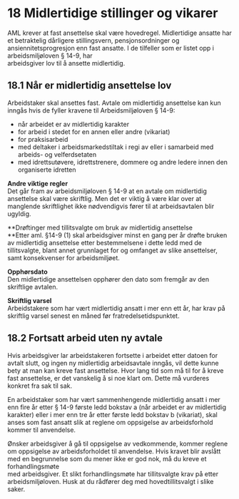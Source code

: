 # 18 Midlertidige stillinger og vikarer


AML krever at fast ansettelse skal være hovedregel. Midlertidige ansatte har et betraktelig dårligere stillingsvern, pensjonsordninger og ansiennitetsprogresjon enn fast ansatte. I de tilfeller som er listet opp i arbeidsmiljøloven § 14-9, har  
arbeidsgiver lov til å ansette midlertidig.

## 18.1 Når er midlertidig ansettelse lov

Arbeidstaker skal ansettes fast. Avtale om midlertidig ansettelse kan kun inngås hvis de fyller kravene til Arbeidsmiljøloven § 14-9:

-   når arbeidet er av midlertidig karakter
-   for arbeid i stedet for en annen eller andre (vikariat)
-   for praksisarbeid
-   med deltaker i arbeidsmarkedstiltak i regi av eller i samarbeid med arbeids- og velferdsetaten
-   med idrettsutøvere, idrettstrenere, dommere og andre ledere innen den organiserte idretten

**Andre viktige regler**  
Det går fram av arbeidsmiljøloven § 14-9 at en avtale om midlertidig ansettelse skal være skriftlig. Men det er viktig å være klar over at manglende skriftlighet ikke nødvendigvis fører til at arbeidsavtalen blir ugyldig.

**Drøftinger med tillitsvalgte om bruk av midlertidig ansettelse  
**Etter aml. §14-9 (1) skal arbeidsgiver minst en gang per år drøfte bruken av midlertidig ansettelse etter bestemmelsene i dette ledd med de tillitsvalgte, blant annet grunnlaget for og omfanget av slike ansettelser, samt konsekvenser for arbeidsmiljøet.

**Opphørsdato**  
Den midlertidige ansettelsen opphører den dato som fremgår av den skriftlige avtalen.

**Skriftlig varsel**  
Arbeidstakere som har vært midlertidig ansatt i mer enn ett år, har krav på skriftlig varsel senest en måned før fratredelsetidspunktet.

## 18.2 Fortsatt arbeid uten ny avtale

Hvis arbeidsgiver lar arbeidstakeren fortsette i arbeidet etter datoen for avtalt slutt, og ingen ny midlertidig arbeidsavtale inngås, vil dette kunne bety at man kan kreve fast ansettelse. Hvor lang tid som må til for å kreve fast ansettelse, er det vanskelig å si noe klart om. Dette må vurderes konkret fra sak til sak.

En arbeidstaker som har vært sammenhengende midlertidig ansatt i mer enn fire år etter § 14-9 første ledd bokstav a (når arbeidet er av midlertidig karakter) eller i mer enn tre år etter første ledd bokstav b (vikariat), skal anses som fast ansatt slik at reglene om oppsigelse av arbeidsforhold kommer til anvendelse.

Ønsker arbeidsgiver å gå til oppsigelse av vedkommende, kommer reglene om oppsigelse av arbeidsforholdet til anvendelse. Hvis kravet blir avslått med en begrunnelse som du mener ikke er god nok, må du kreve et forhandlingsmøte  
med arbeidsgiver. Et slikt forhandlingsmøte har tillitsvalgte krav på etter arbeidsmiljøloven. Husk at du rådfører deg med hovedtillitsvalgt i slike saker.